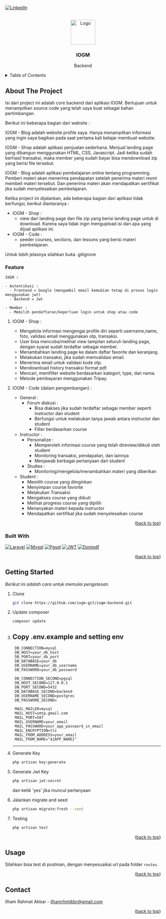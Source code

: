 <a name="readme-top"></a>

[![LinkedIn][linkedin-badge]][linkedin-url]

<!-- PROJECT LOGO -->
<br />
<div align="center">
    <img src="public/logo.svg" alt="Logo" width="80" height="80">
  </a>

  <h3 align="center">IOGM</h3>

  <p align="center">
    Backend
  </p>
</div>

<!-- TABLE OF CONTENTS -->
<details>
  <summary>Table of Contents</summary>
  <ol>
    <li>
      <a href="#about-the-project">About The Project</a>
      <ul>
        <li><a href="#feature">Feature</a></li>
        <li><a href="#built-with">Built With</a></li>
      </ul>
    </li>
    <li>
      <a href="#getting-started">Getting Started</a>
    </li>
    <li><a href="#usage">Usage</a></li>
    <li><a href="#contact">Contact</a></li>
  </ol>
</details>

<!-- ABOUT THE PROJECT -->

## About The Project

Isi dari project ini adalah core backend dari aplikasi IOGM. Bertujuan untuk menampilkan source code yang telah saya buat sebagai bahan pertimbangan. 
 
Berikut ini beberapa bagian dari website : 

IOGM - Blog adalah website profile saya. Hanya menampilkan informasi yang ingin saya bagikan pada saat pertama kali belajar membuat website.

IOGM - Shop adalah aplikasi penjualan sederhana. Menjual landing page yang dibangun menggunakan HTML, CSS, Javascript. Jadi ketika sudah berhasil transaksi, maka member yang sudah bayar bisa mendownload zip yang berisi file tersebut.

IOGM - Blog adalah aplikasi pembelajaran online tentang programming. Pemberi materi akan menerima pendapatan setelah penerima materi resmi membeli materi tersebut. Dan penerima materi akan mendapatkan sertifikat jika sudah menyelesaikan pembelajaran.

Ketika project ini dijalankan, ada beberapa bagian dari aplikasi tidak berfungsi, berikut diantaranya :
  - IOGM - Shop : 
    - view dari landing page dan file zip yang berisi landing page untuk di download. Karena saya tidak ingin mengupload isi dari apa yang dijual aplikasi ini.
  - IOGM - Code : 
    - seeder courses, sections, dan lessons yang berisi materi pembelajaran.  

Untuk lebih jelasnya silahkan buka .gitignore

### Feature
    IOGM :
    
    - Autentikasi : 
      - Frontend = Google (mengambil email kemudian tetap di proses login menggunakan jwt)
      - Backend = Jwt
    
    - Member :
      - Memilih pendaftaran/keperluan login untuk shop atau code

1. IOGM - Shop :
    - Mengelola informasi mengengai profile diri seperti username,name, foto, validasi email menggunakan otp, transaksi.
    - User bisa mencoba/melihat view tampilan seluruh landing page, dengan syarat sudah terdaftar sebagai member.
    - Menambahkan landing page ke dalam daftar favorite dan keranjang.
    - Melakukan transaksi, jika sudah memvalidasi email.
    - Menerima email untuk validasi kode otp.
    - Mendownload history transaksi format pdf.
    - Mencari, memfilter website berdasarkan kategori, type, dan nama.
    - Metode pembayaran menggunakan Tripay.

2. IOGM - Code (dalam pengembangan) :
    - General :
      - Forum diskusi : 
        - Bisa diakses jika sudah terdaftar sebagai member seperti instructor dan student
        - Berfungsi untuk melakukan tanya jawab antara instructor dan student
        - Filter berdasarkan course
    - Instructor :
      - Personalize :
        - Memperoleh informasi course yang telah direview/diikuti oleh student
        - Monitoring transaksi, pendapatan, dan lainnya
        - Menjawab berbagai pertanyaan dari student
      - Studies :
        - Monitoring/mengelola/menambahkan materi yang diberikan
    - Student :
      - Memilih course yang diinginkan
      - Menyimpan course favorite
      - Melakukan Transaksi
      - Mengakses course yang diikuti
      - Melihat progress course yang dipilih
      - Menanyakan materi kepada instructor
      - Mendapatkan sertifikat jika sudah menyelesaikan course

<p align="right">(<a href="#readme-top">back to top</a>)</p>

### Built With

[![Laravel][laravel-badge]][laravel-url]
[![Mysql][mysql-badge]][mysql-url]
[![Pgsql][pgsql-badge]][pgsql-url]
[![JWT][jwt-badge]][jwt-url]
[![Dompdf][dompdf-badge]][dompdf-url]

<p align="right">(<a href="#readme-top">back to top</a>)</p>

<!-- GETTING STARTED -->

## Getting Started

_Berikut ini adalah cara untuk memulai pengetesan._

1. Clone
   ```sh
   git clone https://github.com/iogm-git/iogm-backend.git
   ```
2. Update composer
   ```sh
   composer update
   ```
3. Copy .env.example and setting env
    ---
        DB_CONNECTION=mysql
        DB_HOST=your_db_host
        DB_PORT=your_db_port
        DB_DATABASE=your_db
        DB_USERNAME=your_db_username
        DB_PASSWORD=your_db_password

        DB_CONNECTION_SECOND=pgsql
        DB_HOST_SECOND=127.0.0.1
        DB_PORT_SECOND=5432
        DB_DATABASE_SECOND=backend
        DB_USERNAME_SECOND=postgres
        DB_PASSWORD_SECOND=

        MAIL_MAILER=mysql
        MAIL_HOST=smtp.gmail.com
        MAIL_PORT=587
        MAIL_USERNAME=your_email
        MAIL_PASSWORD=your_app_password_in_email
        MAIL_ENCRYPTION=tls
        MAIL_FROM_ADDRESS=your_email
        MAIL_FROM_NAME="${APP_NAME}"
    ---
4. Generate Key
   ```sh
   php artisan key:generate
   ```
5. Generate Jwt Key
   ```sh
   php artisan jwt:secret
   ```
   dan ketik 'yes' jika muncul pertanyaan

6. Jalankan migrate and seed
   ```sh
   php artisan migrate:fresh --seed
   ```
7. Testing
   ```sh
   php artisan test
   ```
<p align="right">(<a href="#readme-top">back to top</a>)</p>

<!-- USAGE EXAMPLES -->

## Usage

Silahkan bisa test di postman, dengan menyesuaikai url pada folder `routes`.

<p align="right">(<a href="#readme-top">back to top</a>)</p>

<!-- CONTACT -->

## Contact

Ilham Rahmat Akbar - ilhamrhmtkbr@gmail.com

<p align="right">(<a href="#readme-top">back to top</a>)</p>

[laravel-badge]: https://img.shields.io/badge/Laravel-FF2D20?style=for-the-badge&logo=laravel&logoColor=white
[laravel-url]: https://laravel.com
[mysql-badge]: https://img.shields.io/badge/-MySQL-4479A1?style=for-the-badge&logo=mysql&logoColor=white
[mysql-url]: https://www.mysql.com/
[pgsql-badge]: https://img.shields.io/badge/PostgreSQL-336791?style=for-the-badge&logo=postgresql&logoColor=white
[pgsql-url]: https://www.postgresql.org/
[jwt-badge]: https://img.shields.io/badge/-JWT-000000?style=for-the-badge&logo=JSON%20Web%20Tokens&logoColor=white
[jwt-url]: https://jwt-auth.readthedocs.io/en/develop/laravel-installation/
[dompdf-badge]: https://img.shields.io/badge/laravel--dompdf-blue?style=for-the-badge&logo=laravel&logoColor=white
[dompdf-url]: https://github.com/barryvdh/laravel-dompdf
[linkedin-badge]: https://img.shields.io/badge/LinkedIn-Connect-blue
[linkedin-url]: https://id.linkedin.com/in/ilhamrhmtkbr
